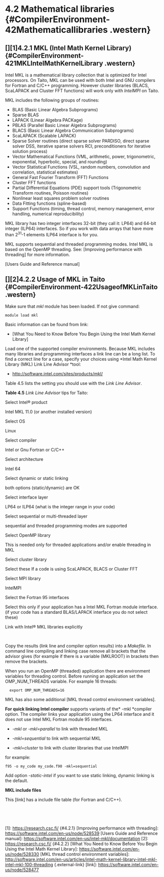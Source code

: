 # 4.2 Mathematical libraries {#CompilerEnvironment-42Mathematicallibraries .western}

## [][1]4.2.1 MKL (Intel Math Kernel Library) {#CompilerEnvironment-421MKLIntelMathKernelLibrary .western}

Intel MKL is a mathematical library collection that is optimized for
Intel processors. On Taito, MKL can be used with both Intel and GNU
compilers for Fortran and C/C++ programming. However cluster libraries
(BLACS, ScaLAPACK and Cluster FFT functions) will work only with
*IntelMPI* on Taito.

MKL includes the following groups of routines:

-   BLAS (Basic Linear Algebra Subprograms)
-   Sparse BLAS
-   LAPACK (Linear Algebra PACKage)
-   PBLAS (Parallel Basic Linear Algebra Subprograms)
-   BLACS (Basic Linear Algebra Communication Subprograms)
-   ScaLAPACK (Scalable LAPACK)
-   Sparse Solver routines (direct sparse solver PARDISO, direct sparse
    solver DSS, iterative sparse solvers RCI, preconditioners for
    iterative solution process)
-   Vector Mathematical Functions (VML, arithmetic, power,
    trigonometric, exponential, hyperbolic, special, and rounding)
-   Vector Statistical Functions (VSL, random numbers, convolution and
    correlation, statistical estimates)
-   General Fast Fourier Transform (FFT) Functions
-   Cluster FFT functions
-   Partial Differential Equations (PDE) support tools (Trigonometric
    Transform routines, Poisson routines)
-   Nonlinear least squares problem solver routines
-   Data Fitting functions (spline-based)
-   Support Functions (timing, thread control, memory management, error
    handling, numerical reproducibility)

MKL library has two integer interfaces 32-bit (they call it: LP64) and
64-bit integer (ILP64) interfaces. So if you work with data arrays that
have more than 2<sup>31</sup>-1 elements ILP64 interface is for you.

MKL supports sequential and threaded programming modes. Intel MKL is
based on the OpenMP threading. See: [Improving performance with
threading] for more information.

[Users Guide and Reference manual]

## [][2]4.2.2 Usage of MKL in Taito {#CompilerEnvironment-422UsageofMKLinTaito .western}

Make sure that *mkl* module has been loaded. If not give command:

`module load mkl`

Basic information can be found from link:

-   [What You Need to Know Before You Begin Using the Intel Math Kernel
    Library]

Load one of the supported compiler environments. Because MKL includes
many libraries and programming interfaces a link line can be a long
list. To find a correct line for a case, specify your choices using
*Intel Math Kernel Library (MKL) Link Line Advisor *tool:

-   <http://software.intel.com/sites/products/mkl/>

Table 4.5 lists the setting you should use with the *Link Line Advisor*.

**Table 4.5** *Link Line Advisor* tips for Taito:

Select Intel® product

Intel MKL 11.0 (or another installed version)

Select OS

Linux

Select compiler

Intel or Gnu Fortran or C/C++

Select architecture

Intel 64

Select dynamic or static linking

both options (static/dynamic) are OK

Select interface layer

LP64 or ILP64 (what is the integer range in your code)

Select sequential or multi-threaded layer

sequential and threaded programming modes are supported

Select OpenMP library

This is needed only for threaded applications and/or enable threading in
MKL

Select cluster library

Select these If a code is using ScaLAPACK, BLACS or Cluster FFT

Select MPI library

IntelMPI

Select the Fortran 95 interfaces

Select this only if your application has a Intel MKL Fortran module
interface. (if your code has a standard BLAS/LAPACK interface you do not
select these)

Link with Intel® MKL libraries explicitly

 

Copy the results (link line and compiler option results) into a
*Makefile*. In command line compiling and linking case remove all
brackets that the advisor gives (for example if there is a variable
(MKLROOT) in brackets then remove the brackets.

When you run an OpenMP (threaded) application there are environment
variables for threading control. Before running an application set the
OMP\_NUM\_THREADS variable. For example 16 threads:

`  export OMP_NUM_THREADS=16`

MKL has also some additional [MKL thread control environment variables].

**<span lang="en">For quick linking Intel compile</span><span
lang="en">r</span>**<span lang="en"> supports variants of
the</span>*<span lang="en"> -mkl </span>*compiler option. The compiler
links your application using the LP64 interface and it does not use
Intel MKL Fortran module 95 interfaces.

-   *-mkl* or *-mkl=parallel* to link with threaded MKL

-   *-mkl=sequential* to link with sequential MKL

-   *-mkl=cluster* to link with cluster libraries that use IntelMPI

for example:

`f95 -o my_code my_code.f90 -mkl=sequential`

Add option *-static-intel* if you want to use static linking, dynamic
linking is the default.

**MKL include files**

This [link] has a include file table (for Fortran and C/C++).

 

 

  [1]: https://research.csc.fi/ {#4.2.1}
  [Improving performance with threading]: https://software.intel.com/en-us/node/528539
  [Users Guide and Reference manual]: https://software.intel.com/en-us/intel-mkl/documentation
  [2]: https://research.csc.fi/ {#4.2.2}
  [What You Need to Know Before You Begin Using the Intel Math Kernel
  Library]: https://software.intel.com/en-us/node/528330
  [MKL thread control environment variables]: http://software.intel.com/en-us/articles/intel-math-kernel-library-intel-mkl-intel-mkl-100-threading
  {.external-link}
  [link]: https://software.intel.com/en-us/node/528477

